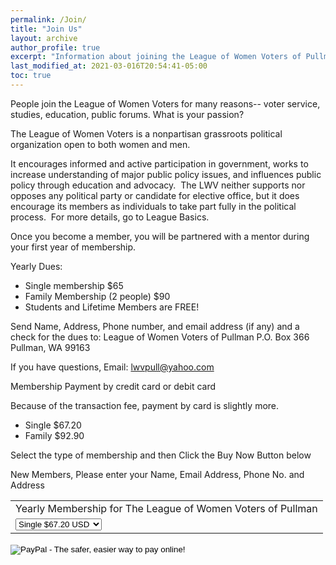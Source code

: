 ```yaml
---
permalink: /Join/
title: "Join Us"
layout: archive
author_profile: true
excerpt: "Information about joining the League of Women Voters of Pullman"
last_modified_at: 2021-03-016T20:54:41-05:00
toc: true
---
```


People join the League of Women Voters for many reasons-- voter service, studies, education, public forums. What is your passion?

The League of Women Voters is a nonpartisan grassroots political organization open to both women and men.

It encourages informed and active participation in government, works to increase understanding of major public policy issues, and influences public policy through education and advocacy.  The LWV neither supports nor opposes any political party or candidate for elective office, but it does encourage its members as individuals to take part fully in the political process.   For more details, go to League Basics.

Once you become a member, you will be partnered with a mentor during your first year of membership.


Yearly Dues:
* Single membership $65
* Family Membership (2 people) $90
* Students and Lifetime Members are FREE!

Send Name, Address, Phone number, and email address (if any) and a check for the dues to:
League of Women Voters of Pullman
P.O. Box 366
Pullman, WA 99163

If you have questions, Email: lwvpull@yahoo.com

Membership Payment by credit card or debit card

Because of the transaction fee, payment by card is slightly more.
* Single $67.20
* Family $92.90

Select the type of membership and then Click the Buy Now Button below

New Members, Please enter your Name, Email Address, Phone No. and Address

<form action="https://www.paypal.com/cgi-bin/webscr" method="post" target="_top">
<input type="hidden" name="cmd" value="_s-xclick">
<input type="hidden" name="hosted_button_id" value="KKDU5WAWU2QLY">
<table>
<tr><td><input type="hidden" name="on0" value="Yearly Membership">Yearly Membership for The League of Women Voters of Pullman</td></tr><tr><td><select name="os0">
<option value="Single">Single $67.20 USD</option>
<option value="Family">Family $92.90 USD</option>
</select> </td></tr>
</table>
<input type="hidden" name="currency_code" value="USD">
<input type="image" src="https://www.paypalobjects.com/en_US/i/btn/btn_buynowCC_LG.gif" border="0" name="submit" alt="PayPal - The safer, easier way to pay online!">
<img alt="" border="0" src="https://www.paypalobjects.com/en_US/i/scr/pixel.gif" width="1" height="1">
</form>
